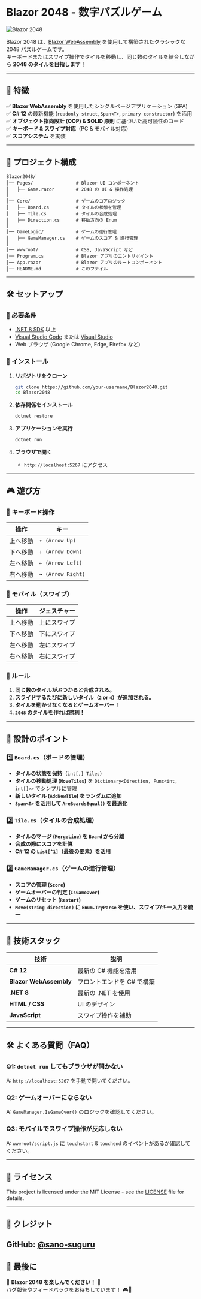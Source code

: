 # Blazor 2048 - 数字パズルゲーム

![Blazor 2048](https://github.com/user-attachments/assets/17f12646-06fe-4fe3-be4f-00b3a3ec856d)

Blazor 2048 は、[Blazor WebAssembly](https://dotnet.microsoft.com/en-us/apps/aspnet/web-apps/blazor) を使用して構築されたクラシックな 2048 パズルゲームです。  
キーボードまたはスワイプ操作でタイルを移動し、同じ数のタイルを結合しながら **2048 のタイルを目指します！**

---

## **🎯 特徴**
✅ **Blazor WebAssembly** を使用したシングルページアプリケーション (SPA)  
✅ **C# 12** の最新機能 (`readonly struct`, `Span<T>`, `primary constructor`) を活用  
✅ **オブジェクト指向設計 (OOP) & SOLID 原則** に基づいた高可読性のコード  
✅ **キーボード & スワイプ対応**（PC & モバイル対応）  
✅ **スコアシステム** を実装  

---

## **📂 プロジェクト構成**
```
Blazor2048/
│── Pages/                # Blazor UI コンポーネント
│   ├── Game.razor        # 2048 の UI & 操作処理
│
│── Core/                 # ゲームのコアロジック
│   ├── Board.cs          # タイルの状態を管理
│   ├── Tile.cs           # タイルの合成処理
│   ├── Direction.cs      # 移動方向の Enum
│
│── GameLogic/            # ゲームの進行管理
│   ├── GameManager.cs    # ゲームのスコア & 進行管理
│
│── wwwroot/              # CSS, JavaScript など
│── Program.cs            # Blazor アプリのエントリポイント
│── App.razor             # Blazor アプリのルートコンポーネント
│── README.md             # このファイル
```

---

## **🛠 セットアップ**

### **🔹 必要条件**
- [.NET 8 SDK](https://dotnet.microsoft.com/en-us/download/dotnet/8.0) 以上
- [Visual Studio Code](https://code.visualstudio.com/) または [Visual Studio](https://visualstudio.microsoft.com/)
- Web ブラウザ (Google Chrome, Edge, Firefox など)

### **🔹 インストール**
1. **リポジトリをクローン**
   ```sh
   git clone https://github.com/your-username/Blazor2048.git
   cd Blazor2048
   ```

2. **依存関係をインストール**
   ```sh
   dotnet restore
   ```

3. **アプリケーションを実行**
   ```sh
   dotnet run
   ```

4. **ブラウザで開く**
   - `http://localhost:5267` にアクセス

---

## **🎮 遊び方**
### **🔹 キーボード操作**
| 操作     | キー              |
| -------- | ----------------- |
| 上へ移動 | `↑ (Arrow Up)`    |
| 下へ移動 | `↓ (Arrow Down)`  |
| 左へ移動 | `← (Arrow Left)`  |
| 右へ移動 | `→ (Arrow Right)` |

### **🔹 モバイル（スワイプ）**
| 操作     | ジェスチャー |
| -------- | ------------ |
| 上へ移動 | 上にスワイプ |
| 下へ移動 | 下にスワイプ |
| 左へ移動 | 左にスワイプ |
| 右へ移動 | 右にスワイプ |

### **🔹 ルール**
1. **同じ数のタイルがぶつかると合成される。**
2. **スライドするたびに新しいタイル（`2` or `4`）が追加される。**
3. **タイルを動かせなくなるとゲームオーバー！**
4. **`2048` のタイルを作れば勝利！**

---

## **📌 設計のポイント**
### **1️⃣ `Board.cs`（ボードの管理）**
- **タイルの状態を保持**（`int[,] Tiles`）
- **タイルの移動処理 (`MoveTiles`)** を `Dictionary<Direction, Func<int, int[]>>` でシンプルに管理
- **新しいタイル (`AddNewTile`) をランダムに追加**
- **`Span<T>` を活用して `AreBoardsEqual()` を最適化**

### **2️⃣ `Tile.cs`（タイルの合成処理）**
- **タイルのマージ (`MergeLine`) を `Board` から分離**
- **合成の際にスコアを計算**
- **C# 12 の `List[^1]`（最後の要素）を活用**

### **3️⃣ `GameManager.cs`（ゲームの進行管理）**
- **スコアの管理 (`Score`)**
- **ゲームオーバーの判定 (`IsGameOver`)**
- **ゲームのリセット (`Restart`)**
- **`Move(string direction)` に `Enum.TryParse` を使い、スワイプ/キー入力を統一**

---

## **🚀 技術スタック**
| 技術                   | 説明                       |
| ---------------------- | -------------------------- |
| **C# 12**              | 最新の C# 機能を活用       |
| **Blazor WebAssembly** | フロントエンドを C# で構築 |
| **.NET 8**             | 最新の .NET を使用         |
| **HTML / CSS**         | UI のデザイン              |
| **JavaScript**         | スワイプ操作を補助         |

---

## **🛠 よくある質問（FAQ）**
### **Q1: `dotnet run` してもブラウザが開かない**
A: `http://localhost:5267` を手動で開いてください。

### **Q2: ゲームオーバーにならない**
A: `GameManager.IsGameOver()` のロジックを確認してください。

### **Q3: モバイルでスワイプ操作が反応しない**
A: `wwwroot/script.js` に `touchstart` & `touchend` のイベントがあるか確認してください。

---

## **📜 ライセンス**
This project is licensed under the MIT License - see the [LICENSE](LICENSE) file for details.

---

## **📢 クレジット**
GitHub: [@sano-suguru](https://github.com/sano-suguru)  
---

## **🎉 最後に**
🚀 **Blazor 2048 を楽しんでください！** 🚀  
バグ報告やフィードバックをお待ちしています！ 🎮🎯
```
